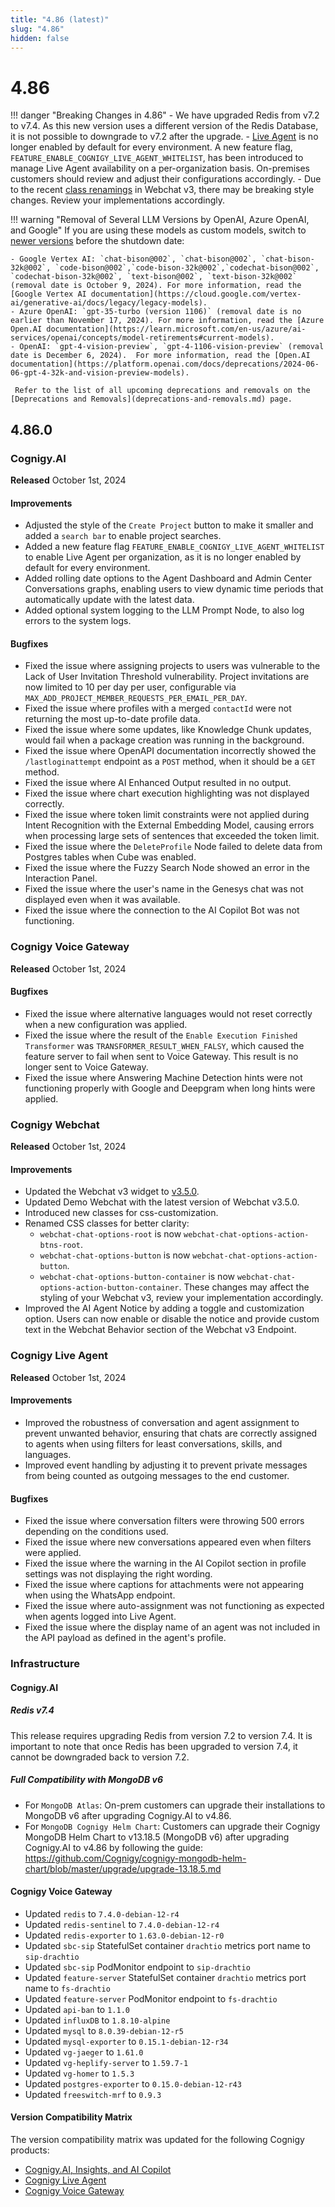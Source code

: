 ```yaml
---
title: "4.86 (latest)"
slug: "4.86"
hidden: false
---
```


# 4.86

!!! danger "Breaking Changes in 4.86"
    - We have upgraded Redis from v7.2 to v7.4. As this new version uses a different version of the Redis Database, it is not possible to downgrade to v7.2 after the upgrade.
    - [Live Agent](../live-agent/index.md) is no longer enabled by default for every environment. A new feature flag, `FEATURE_ENABLE_COGNIGY_LIVE_AGENT_WHITELIST`, has been introduced to manage Live Agent availability on a per-organization basis.
    On-premises customers should review and adjust their configurations accordingly.
    - Due to the recent [class renamings](#cognigy-webchat) in Webchat v3, there may be breaking style changes. Review your implementations accordingly.

!!! warning "Removal of Several LLM Versions by OpenAI, Azure OpenAI, and Google"
    If you are using these models as custom models, switch to [newer versions](../ai/empower/llms.md#supported-models) before the shutdown date:

    - Google Vertex AI: `chat-bison@002`, `chat-bison@002`, `chat-bison-32k@002`, `code-bison@002`,`code-bison-32k@002`,`codechat-bison@002`, `codechat-bison-32k@002`, `text-bison@002`, `text-bison-32k@002` (removal date is October 9, 2024). For more information, read the [Google Vertex AI documentation](https://cloud.google.com/vertex-ai/generative-ai/docs/legacy/legacy-models).
    - Azure OpenAI: `gpt-35-turbo (version 1106)` (removal date is no earlier than November 17, 2024). For more information, read the [Azure Open.AI documentation](https://learn.microsoft.com/en-us/azure/ai-services/openai/concepts/model-retirements#current-models). 
    - OpenAI: `gpt-4-vision-preview`, `gpt-4-1106-vision-preview` (removal date is December 6, 2024).  For more information, read the [Open.AI documentation](https://platform.openai.com/docs/deprecations/2024-06-06-gpt-4-32k-and-vision-preview-models).

     Refer to the list of all upcoming deprecations and removals on the [Deprecations and Removals](deprecations-and-removals.md) page.

## 4.86.0

### Cognigy.AI

**Released** October 1st, 2024

#### Improvements

- Adjusted the style of the `Create Project` button to make it smaller and added a `search bar` to enable project searches.
- Added a new feature flag `FEATURE_ENABLE_COGNIGY_LIVE_AGENT_WHITELIST` to enable Live Agent per organization, as it is no longer enabled by default for every environment.
- Added rolling date options to the Agent Dashboard and Admin Center Conversations graphs, enabling users to view dynamic time periods that automatically update with the latest data.
- Added optional system logging to the LLM Prompt Node, to also log errors to the system logs.

#### Bugfixes

- Fixed the issue where assigning projects to users was vulnerable to the Lack of User Invitation Threshold vulnerability. Project invitations are now limited to 10 per day per user, configurable via `MAX_ADD_PROJECT_MEMBER_REQUESTS_PER_EMAIL_PER_DAY`.
- Fixed the issue where profiles with a merged `contactId` were not returning the most up-to-date profile data.
- Fixed the issue where some updates, like Knowledge Chunk updates, would fail when a package creation was running in the background.
- Fixed the issue where OpenAPI documentation incorrectly showed the `/lastloginattempt` endpoint as a `POST` method, when it should be a `GET` method.
- Fixed the issue where AI Enhanced Output resulted in no output.
- Fixed the issue where chart execution highlighting was not displayed correctly.
- Fixed the issue where token limit constraints were not applied during Intent Recognition with the External Embedding Model, causing errors when processing large sets of sentences that exceeded the token limit.
- Fixed the issue where the `DeleteProfile` Node failed to delete data from Postgres tables when Cube was enabled.
- Fixed the issue where the Fuzzy Search Node showed an error in the Interaction Panel.
- Fixed the issue where the user's name in the Genesys chat was not displayed even when it was available.
- Fixed the issue where the connection to the AI Copilot Bot was not functioning.

### Cognigy Voice Gateway

**Released** October 1st, 2024

#### Bugfixes

- Fixed the issue where alternative languages would not reset correctly when a new configuration was applied.
- Fixed the issue where the result of the `Enable Execution Finished Transformer` was `TRANSFORMER_RESULT_WHEN_FALSY`, which caused the feature server to fail when sent to Voice Gateway. This result is no longer sent to Voice Gateway.
- Fixed the issue where Answering Machine Detection hints were not functioning properly with Google and Deepgram when long hints were applied.

### Cognigy Webchat

**Released** October 1st, 2024

#### Improvements

- Updated the Webchat v3 widget to [v3.5.0](https://github.com/Cognigy/Webchat/releases/tag/v3.5.0).
- Updated Demo Webchat with the latest version of Webchat v3.5.0.
- Introduced new classes for css-customization.
- Renamed CSS classes for better clarity: 
    - `webchat-chat-options-root` is now `webchat-chat-options-action-btns-root`.
    - `webchat-chat-options-button` is now `webchat-chat-options-action-button`.
    - `webchat-chat-options-button-container` is now `webchat-chat-options-action-button-container`.
  These changes may affect the styling of your Webchat v3, review your implementation accordingly.
- Improved the AI Agent Notice by adding a toggle and customization option. Users can now enable or disable the notice and provide custom text in the Webchat Behavior section of the Webchat v3 Endpoint.

### Cognigy Live Agent

**Released** October 1st, 2024

#### Improvements

- Improved the robustness of conversation and agent assignment to prevent unwanted behavior, ensuring that chats are correctly assigned to agents when using filters for least conversations, skills, and languages.
- Improved event handling by adjusting it to prevent private messages from being counted as outgoing messages to the end customer.

#### Bugfixes

- Fixed the issue where conversation filters were throwing 500 errors depending on the conditions used.
- Fixed the issue where new conversations appeared even when filters were applied.
- Fixed the issue where the warning in the AI Copilot section in profile settings was not displaying the right wording.
- Fixed the issue where captions for attachments were not appearing when using the WhatsApp endpoint.
- Fixed the issue where auto-assignment was not functioning as expected when agents logged into Live Agent.
- Fixed the issue where the display name of an agent was not included in the API payload as defined in the agent's profile.

### Infrastructure

#### Cognigy.AI

##### Redis v7.4
This release requires upgrading Redis from version 7.2 to version 7.4. It is important to note that once Redis has been upgraded to version 7.4, it cannot be downgraded back to version 7.2.

##### Full Compatibility with MongoDB v6

- For `MongoDB Atlas`: On-prem customers can upgrade their installations to MongoDB v6 after upgrading Cognigy.AI to v4.86.
- For `MongoDB Cognigy Helm Chart`: Customers can upgrade their Cognigy MongoDB Helm Chart to v13.18.5 (MongoDB v6) after upgrading Cognigy.AI to v4.86 by following the guide: https://github.com/Cognigy/cognigy-mongodb-helm-chart/blob/master/upgrade/upgrade-13.18.5.md 

#### Cognigy Voice Gateway

- Updated `redis` to `7.4.0-debian-12-r4`
- Updated `redis-sentinel` to `7.4.0-debian-12-r4`
- Updated `redis-exporter` to `1.63.0-debian-12-r0`
- Updated `sbc-sip` StatefulSet container `drachtio` metrics port name to `sip-drachtio`
- Updated `sbc-sip` PodMonitor endpoint to `sip-drachtio`
- Updated `feature-server` StatefulSet container `drachtio` metrics port name to `fs-drachtio`
- Updated `feature-server` PodMonitor endpoint to `fs-drachtio`
- Updated `api-ban` to `1.1.0`
- Updated `influxDB` to `1.8.10-alpine`
- Updated `mysql` to `8.0.39-debian-12-r5`
- Updated `mysql-exporter` to `0.15.1-debian-12-r34`
- Updated `vg-jaeger` to `1.61.0`
- Updated `vg-heplify-server` to `1.59.7-1`
- Updated `vg-homer` to `1.5.3`
- Updated `postgres-exporter` to `0.15.0-debian-12-r43`
- Updated `freeswitch-mrf` to `0.9.3`

#### Version Compatibility Matrix

The version compatibility matrix was updated for the following Cognigy products:

- [Cognigy.AI, Insights, and AI Copilot](../ai/installation/version-compatibility-matrix.md)
- [Cognigy Live Agent](../live-agent/installation/deployment/version-compatibility-matrix.md)
- [Cognigy Voice Gateway](../voice-gateway/installation/version-compatibility-matrix.md)